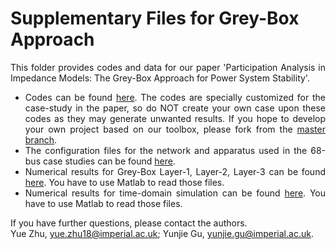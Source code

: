 # Supplementary Files for Grey-Box Approach 

<div style="text-align: justify">This folder provides codes and data for our paper 'Participation Analysis in Impedance Models: The Grey-Box Approach for Power System Stability'.

* Codes can be found [here](https://github.com/Future-Power-Networks/Simplex-Power-Systems/tree/GreyBox_Paper). The codes are specially customized for the case-study in the paper, so do NOT create your own case upon these codes as they may generate unwanted results. If you hope to develop your own project based on our toolbox, please fork from the [master branch](https://github.com/Future-Power-Networks/Simplex-Power-Systems).
* The configuration files for the network and apparatus used in the 68-bus case studies can be found [here](https://github.com/Future-Power-Networks/Publications/tree/main/GreyBox/SupplementaryFiles/SystemConfigurations).
* Numerical results for Grey-Box Layer-1, Layer-2, Layer-3 can be found [here](https://github.com/Future-Power-Networks/Publications/tree/main/GreyBox/SupplementaryFiles/GreyBoxLayers). You have to use Matlab to read those files.
* Numerical results for time-domain simulation can be found [here](https://github.com/Future-Power-Networks/Publications/tree/main/GreyBox/SupplementaryFiles/TimeDomainSimulation). You have to use Matlab to read those files.

</div>

If you have further questions, please contact the authors.  
Yue Zhu, yue.zhu18@imperial.ac.uk; Yunjie Gu, yunjie.gu@imperial.ac.uk.   

